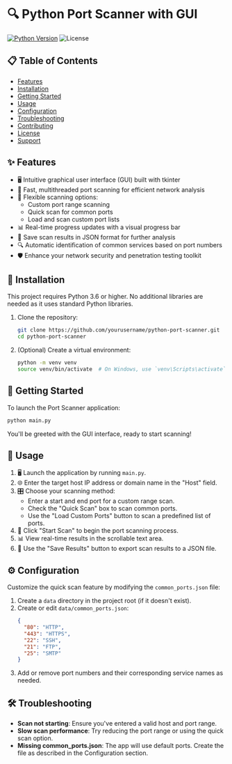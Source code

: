 # 🔍 Python Port Scanner with GUI

[![Python Version](https://img.shields.io/badge/python-3.6%2B-blue)](https://www.python.org/downloads/)
![License](https://img.shields.io/badge/license-MIT-green.svg)


## 📋 Table of Contents

- [Features](#-features)
- [Installation](#-installation)
- [Getting Started](#-getting-started)
- [Usage](#-usage)
- [Configuration](#-configuration)
- [Troubleshooting](#-troubleshooting)
- [Contributing](#-contributing)
- [License](#-license)
- [Support](#-support)

## ✨ Features

- 🖥️ Intuitive graphical user interface (GUI) built with tkinter
- 🚀 Fast, multithreaded port scanning for efficient network analysis
- 🎯 Flexible scanning options:
  - Custom port range scanning
  - Quick scan for common ports
  - Load and scan custom port lists
- 📊 Real-time progress updates with a visual progress bar
- 💾 Save scan results in JSON format for further analysis
- 🔍 Automatic identification of common services based on port numbers
- 🛡️ Enhance your network security and penetration testing toolkit

## 🚀 Installation

This project requires Python 3.6 or higher. No additional libraries are needed as it uses standard Python libraries.

1. Clone the repository:
   ```bash
   git clone https://github.com/yourusername/python-port-scanner.git
   cd python-port-scanner
   ```

2. (Optional) Create a virtual environment:
   ```bash
   python -m venv venv
   source venv/bin/activate  # On Windows, use `venv\Scripts\activate`
   ```

## 🏁 Getting Started

To launch the Port Scanner application:

```bash
python main.py
```

You'll be greeted with the GUI interface, ready to start scanning!

## 🔧 Usage

1. 🖥️ Launch the application by running `main.py`.
2. 🌐 Enter the target host IP address or domain name in the "Host" field.
3. 🎛️ Choose your scanning method:
   - Enter a start and end port for a custom range scan.
   - Check the "Quick Scan" box to scan common ports.
   - Use the "Load Custom Ports" button to scan a predefined list of ports.
4. 🚀 Click "Start Scan" to begin the port scanning process.
5. 📊 View real-time results in the scrollable text area.
6. 💾 Use the "Save Results" button to export scan results to a JSON file.

## ⚙️ Configuration

Customize the quick scan feature by modifying the `common_ports.json` file:

1. Create a `data` directory in the project root (if it doesn't exist).
2. Create or edit `data/common_ports.json`:
   ```json
   {
     "80": "HTTP",
     "443": "HTTPS",
     "22": "SSH",
     "21": "FTP",
     "25": "SMTP"
   }
   ```
3. Add or remove port numbers and their corresponding service names as needed.

## 🛠️ Troubleshooting

- **Scan not starting**: Ensure you've entered a valid host and port range.
- **Slow scan performance**: Try reducing the port range or using the quick scan option.
- **Missing common_ports.json**: The app will use default ports. Create the file as described in the Configuration section.
